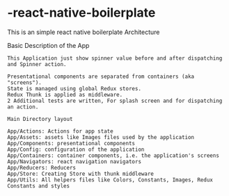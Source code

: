 # -react-native-boilerplate
This is an simple react native boilerplate
Architecture

Basic Description of the App

    This Application just show spinner value before and after dispatching and Spinner action.

    Presentational components are separated from containers (aka "screens"). 
    State is managed using global Redux stores.
    Redux Thunk is applied as middleware.
    2 Additional tests are written, For splash screen and for dispatching an action.
    
    Main Directory layout

    App/Actions: Actions for app state
    App/Assets: assets like Images files used by the application
    App/Components: presentational components
    App/Config: configuration of the application
    App/Containers: container components, i.e. the application's screens
    App/Navigators: react navigation navigators
    App/Reducers: Reducers 
    App/Store: Creating Store with thunk middleware
    App/Utils: All helpers files like Colors, Constants, Images, Redux Constants and styles

